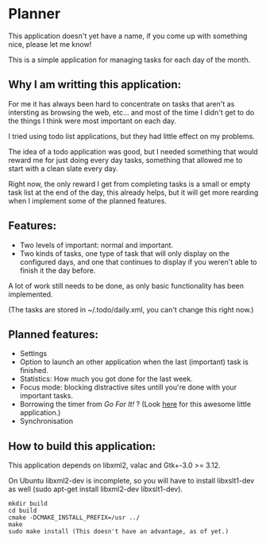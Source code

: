 # Planner
This application doesn't yet have a name, if you come up with something nice, please let me know!

This is a simple application for managing tasks for each day of the month.

## Why I am writting this application:
For me it has always been hard to concentrate on tasks that aren't as intersting as browsing the web, etc... and most of the time I didn't get to do the things I think were most important on each day.

I tried using todo list applications, but they had little effect on my problems.

The idea of a todo application was good, but I needed something that would reward me for just doing every day tasks, something that allowed me to start with a clean slate every day.

Right now, the only reward I get from completing tasks is a small or empty task list at the end of the day, this already helps, but it will get more rearding when I implement some of the planned features.

## Features:
- Two levels of important: normal and important.
- Two kinds of tasks, one type of task that will only display on the configured days, and one that continues to display if you weren't able to finish it the day before.

A lot of work still needs to be done, as only basic functionality has been implemented.

(The tasks are stored in ~/.todo/daily.xml, you can't change this right now.)

## Planned features:
- Settings
- Option to launch an other application when the last (important) task is finished.
- Statistics: How much you got done for the last week.
- Focus mode: blocking distractive sites untill you're done with your important tasks.
- Borrowing the timer from _Go For It!_ ? (Look [here](https://github.com/mank319/Go-For-It/) for this awesome little application.)
- Synchronisation

## How to build this application:

This application depends on libxml2, valac and Gtk+-3.0 >= 3.12. 

On Ubuntu libxml2-dev is incomplete, so you will have to install libxslt1-dev as well (sudo apt-get install libxml2-dev libxslt1-dev).

    mkdir build
    cd build
    cmake -DCMAKE_INSTALL_PREFIX=/usr ../
    make
    sudo make install (This doesn't have an advantage, as of yet.)

